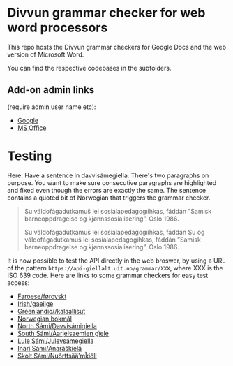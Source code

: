 # Divvun grammar checker for web word processors

This repo hosts the Divvun grammar checkers for Google Docs and the web version of Microsoft Word.

You can find the respective codebases in the subfolders.

## Add-on admin links

(require admin user name etc):

- [Google](https://console.cloud.google.com/apis/dashboard?project=divvun-gapps-grammar-checker)
- [MS Office](https://partner.microsoft.com/nb-no/dashboard/office/products/c280f9cf-93a4-4916-b322-f6d3c13d955a/overview)


# Testing

Here. Have a sentence in davvisámegiella. There's two paragraphs on purpose. You want to make sure consecutive paragraphs are highlighted and fixed even though the errors are exactly the same. The sentence contains a quoted bit of Norwegian that triggers the grammar checker. 

> Su váldofágadutkamuš lei sosiálapedagogıihkas, fáddán ”Samisk barneoppdragelse og kjønnssosialisering”, Oslo 1986. 
>
> Su váldofágadutkamuš lei sosiálapedagogıihkas, fáddán  Su og váldofágadutkamuš lei sosiálapedagogihkas, fáddán ”Samisk barneoppdragelse og kjønnssosialisering”, Oslo 1986. 

It is now possible to test the API directly in the web broswer, by using a URL of the pattern `https://api-giellalt.uit.no/grammar/XXX`, where XXX is the ISO 639 code. Here are links to some grammar checkers for easy test access:

- [Faroese/føroyskt](https://api-giellalt.uit.no/grammar/fo)
- [Irish/gaeilge](https://api-giellalt.uit.no/grammar/ga)
- [Greenlandic//kalaallisut](https://api-giellalt.uit.no/grammar/kl)
- [Norwegian bokmål](https://api-giellalt.uit.no/grammar/nb)
- [North Sámi/Davvisámigiella](https://api-giellalt.uit.no/grammar/se)
- [South Sámi/Åarjelsaemien gïele](https://api-giellalt.uit.no/grammar/sma)
- [Lule Sámi/Julevsámegiella](https://api-giellalt.uit.no/grammar/smj)
- [Inari Sámi/Anarâškielâ](https://api-giellalt.uit.no/grammar/smn)
- [Skolt Sámi/Nuõrttsääʹmǩiõll](https://api-giellalt.uit.no/grammar/sms)
